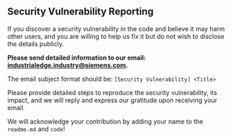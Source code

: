 <!--
SPDX-FileCopyrightText: Copyright (C) 2023 Siemens AG

SPDX-License-Identifier: MIT
-->

## Security Vulnerability Reporting

If you discover a security vulnerability in the code and believe it may harm other users, and you are willing to help us fix it but do not wish to disclose the details publicly.

**Please send detailed information to our email: industrialedge.industry@siemens.com.**

The email subject format should be: `[Security Vulnerability] <Title>`

Please provide detailed steps to reproduce the security vulnerability, its impact, and we will reply and express our gratitude upon receiving your email.

We will acknowledge your contribution by adding your name to the `readme.md` and `code`!